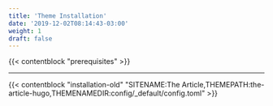 ```yaml
---
title: 'Theme Installation'
date: '2019-12-02T08:14:43-03:00'
weight: 1
draft: false
---
```


{{< contentblock "prerequisites" >}}

---

{{< contentblock "installation-old" "SITENAME:The Article,THEMEPATH:the-article-hugo,THEMENAMEDIR:config/_default/config.toml" >}}
